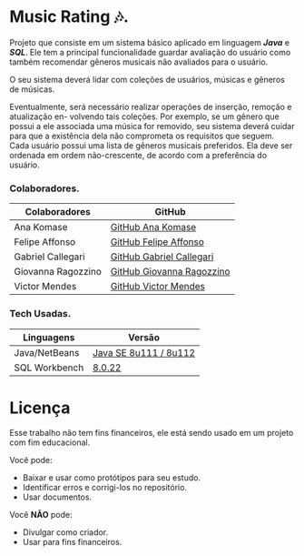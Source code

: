 # Music Rating 🎶.

Projeto que consiste em um sistema básico aplicado em linguagem ***Java*** e ***SQL***. Ele tem a principal funcionalidade guardar avaliação do usuário como também recomendar gêneros musicais não avaliados para o usuário. 

O seu sistema deverá lidar com coleções de usuários, músicas e gêneros de músicas.

Eventualmente, será necessário realizar operações de inserção, remoção e atualização en-
volvendo tais coleções. Por exemplo, se um gênero que possui a ele associada uma música
for removido, seu sistema deverá cuidar para que a existência dela não comprometa os
requisitos que seguem. Cada usuário possui uma lista de gêneros musicais preferidos.
Ela deve ser ordenada em ordem não-crescente, de acordo com a preferência do usuário.


### Colaboradores. 
| Colaboradores | GitHub |
| ------ | ------ |
| Ana Komase | [GitHub Ana Komase](https://github.com/anakomase) |
| Felipe Affonso | [GitHub Felipe Affonso](https://github.com/fe0093)|
| Gabriel Callegari | [GitHub Gabriel Callegari](https://github.com/Callegaz)|
| Giovanna Ragozzino | [GitHub Giovanna Ragozzino](https://github.com/giovanaragozzino) |
| Victor Mendes | [GitHub Victor Mendes](https://github.com/Viictorreiss) |



### Tech Usadas. 
| Linguagens | Versão |
| ------ | ------ |
| Java/NetBeans | [Java SE 8u111 / 8u112](http://www.oracle.com/technetwork/java/javase/downloads/jdk8-downloads-2133151.html?ssSourceSiteId=otnpt) |
| SQL Workbench | [8.0.22](https://dev.mysql.com/downloads/workbench/)| 
  

# Licença

   Esse trabalho não tem fins financeiros, ele está sendo usado em um projeto com fim educacional.
   
Você pode:
  - Baixar e usar como protótipos para seu estudo.
  - Identificar erros e corrigi-los no repositório.
  - Usar documentos.

Você **NÃO** pode:
  - Divulgar como criador.
  - Usar para fins financeiros. 